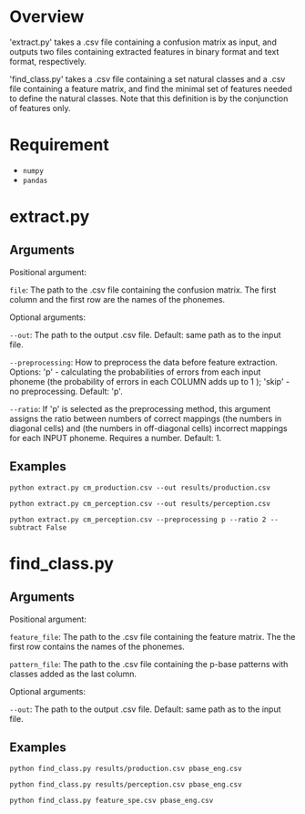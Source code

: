# Overview

'extract.py' takes a .csv file containing a confusion matrix as input, and outputs two files containing extracted features in binary format and text format, respectively.

'find_class.py' takes a .csv file containing a set natural classes and a .csv file containing a feature matrix, and find the minimal set of features needed to define the natural classes. Note that this definition is by the conjunction of features only.

# Requirement

- `numpy`
- `pandas`

# extract.py

## Arguments
Positional argument:

`file`: The path to the .csv file containing the confusion matrix. The first column and the first row are the names of the phonemes.

Optional arguments:

`--out`: The path to the output .csv file. Default: same path as to the input file.

`--preprocessing`: How to preprocess the data before feature extraction. Options: 'p' - calculating the probabilities of errors from each input phoneme (the probability of errors in each COLUMN adds up to 1 ); 'skip' - no preprocessing. Default: 'p'.

`--ratio`: If 'p' is selected as the preprocessing method, this argument assigns the ratio between numbers of correct mappings (the numbers in diagonal cells) and (the numbers in off-diagonal cells) incorrect mappings for each INPUT phoneme. Requires a number. Default: 1.


## Examples
`python extract.py cm_production.csv --out results/production.csv`

`python extract.py cm_perception.csv --out results/perception.csv`

`python extract.py cm_perception.csv --preprocessing p --ratio 2 --subtract False`

# find_class.py

## Arguments
Positional argument:

`feature_file`: The path to the .csv file containing the feature matrix. The the first row contains the names of the phonemes.

`pattern_file`: The path to the .csv file containing the p-base patterns with classes added as the last column.

Optional arguments:

`--out`: The path to the output .csv file. Default: same path as to the input file.

## Examples

`python find_class.py results/production.csv pbase_eng.csv`

`python find_class.py results/perception.csv pbase_eng.csv`

`python find_class.py feature_spe.csv pbase_eng.csv`